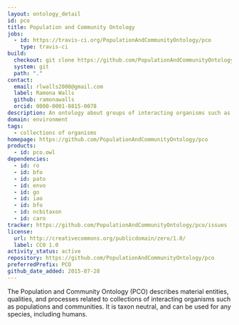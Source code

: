 ```yaml
---
layout: ontology_detail
id: pco
title: Population and Community Ontology
jobs:
  - id: https://travis-ci.org/PopulationAndCommunityOntology/pco
    type: travis-ci
build:
  checkout: git clone https://github.com/PopulationAndCommunityOntology/pco.git
  system: git
  path: "."
contact:
  email: rlwalls2008@gmail.com
  label: Ramona Walls
  github: ramonawalls
  orcid: 0000-0001-8815-0078
description: An ontology about groups of interacting organisms such as populations and communities
domain: environment
tags:
  - collections of organisms
homepage: https://github.com/PopulationAndCommunityOntology/pco
products:
  - id: pco.owl
dependencies:
  - id: ro
  - id: bfo
  - id: pato
  - id: envo
  - id: go
  - id: iao
  - id: bfo
  - id: ncbitaxon
  - id: caro
tracker: https://github.com/PopulationAndCommunityOntology/pco/issues
license:
  url: http://creativecommons.org/publicdomain/zero/1.0/
  label: CC0 1.0
activity_status: active
repository: https://github.com/PopulationAndCommunityOntology/pco
preferredPrefix: PCO
github_date_added: 2015-07-28
---
```


The Population and Community Ontology (PCO) describes material entities, qualities, and processes related to collections of interacting organisms such as populations and communities. It is taxon neutral, and can be used for any species, including humans.
